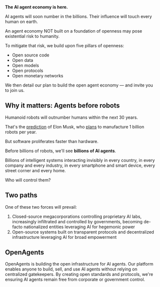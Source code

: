 **The AI agent economy is here.**

AI agents will soon number in the billions. Their influence will touch every human on earth.

An agent economy NOT built on a foundation of openness may pose existential risk to humanity.

To mitigate that risk, we build upon five pillars of openness:

- Open source code
- Open data
- Open models
- Open protocols
- Open monetary networks

We then detail our plan to build the open agent economy &mdash; and invite you to join us.

## Why it matters: Agents before robots

Humanoid robots will outnumber humans within the next 30 years.

That's the [prediction](https://youtu.be/pSFvOUswFwA?si=8HmlY2yE6czT8mVV&t=3139) of Elon Musk, who [plans](https://www.youtube.com/watch?v=QGjhqFvDpHY) to manufacture 1 billion robots per year.

But software proliferates faster than hardware.

Before billions of robots, we'll see **billions of AI agents**.

Billions of intelligent systems interacting invisibly in every country, in every company and every industry, in every smartphone and smart device, every street corner and every home.

Who will control them?

## Two paths

One of these two forces will prevail:
1. Closed-source megacorporations controlling proprietary AI labs, increasingly infiltrated and controlled by governments, becoming de-facto nationalized entities leveraging AI for hegemonic power
2. Open-source systems built on transparent protocols and decentralized infrastructure leveraging AI for broad empowerment

## OpenAgents

OpenAgents is building the open infrastructure for AI agents. Our platform enables anyone to build, sell, and use AI agents without relying on centralized gatekeepers. By creating open standards and protocols, we're ensuring AI agents remain free from corporate or government control.
